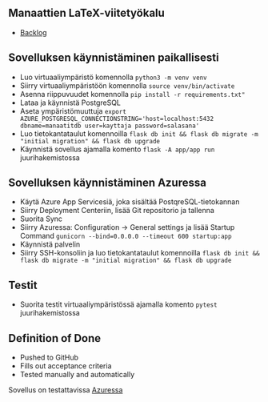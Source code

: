 ## Manaattien LaTeX-viitetyökalu
- [Backlog](https://helsinkifi-my.sharepoint.com/:x:/g/personal/jannekoi_ad_helsinki_fi/EYn4NiHQI7NOrNhXnwcYWz4BjzSH1-En9Xs1Cre1dXYCrw?e=KMDOtW)

## Sovelluksen käynnistäminen paikallisesti
- Luo virtuaaliympäristö komennolla ``` python3 -m venv venv ```
- Siirry virtuaaliympäristöön komennolla ``` source venv/bin/activate ```
- Asenna riippuvuudet komennolla ``` pip install -r requirements.txt" ```
- Lataa ja käynnistä PostgreSQL
- Aseta ympäristömuuttuja ``` export AZURE_POSTGRESQL_CONNECTIONSTRING='host=localhost:5432 dbname=manaatitdb user=kayttaja password=salasana' ```
- Luo tietokantataulut komennoilla ``` flask db init && flask db migrate -m "initial migration" && flask db upgrade ```
- Käynnistä sovellus ajamalla komento ``` flask -A app/app run ``` juurihakemistossa

## Sovelluksen käynnistäminen Azuressa
- Käytä Azure App Servicesiä, joka sisältää PostqreSQL-tietokannan
- Siirry Deployment Centeriin, lisää Git repositorio ja tallenna
- Suorita Sync
- Siirry Azuressa: Configuration -> General settings ja lisää Startup Command ``` gunicorn --bind=0.0.0.0 --timeout 600 startup:app ```
- Käynnistä palvelin
- Siirry SSH-konsoliin ja luo tietokantataulut komennoilla ``` flask db init && flask db migrate -m "initial migration" && flask db upgrade ```

## Testit
- Suorita testit virtuaaliympäristössä ajamalla komento ``` pytest ``` juurihakemistossa

## Definition of Done
- Pushed to GitHub
- Fills out acceptance criteria
- Tested manually and automatically

Sovellus on testattavissa [Azuressa](https://manaatit.azurewebsites.net/)
